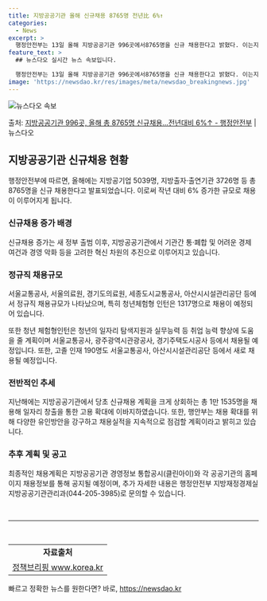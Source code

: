 ```yaml
---
title: 지방공공기관 올해 신규채용 8765명 전년比 6%↑
categories:
  - News
excerpt: >
  행정안전부는 13일 올해 지방공공기관 996곳에서8765명을 신규 채용한다고 밝혔다. 이는지난해에 비해 6%…
feature_text: >
  ## 뉴스다오 실시간 뉴스 속보입니다.

  행정안전부는 13일 올해 지방공공기관 996곳에서8765명을 신규 채용한다고 밝혔다. 이는지난해에 비해 6%…
image: 'https://newsdao.kr/res/images/meta/newsdao_breakingnews.jpg'
---
```


![뉴스다오 속보](https://newsdao.kr/res/images/meta/newsdao_breakingnews.jpg)

<p>출처: <a href="https://newsdao.kr/3143" rel="dofollow">지방공공기관 996곳, 올해 총 8765명 신규채용…전년대비 6%↑ - 행정안전부</a> | 뉴스다오</p>

<h2 data-ke-size="size26">지방공공기관 신규채용 현황</h2>
<p data-ke-size="size16">행정안전부에 따르면, 올해에는 지방공기업 5039명, 지방출자·출연기관 3726명 등 총 8765명을 신규 채용한다고 발표되었습니다. 이로써 작년 대비 6% 증가한 규모로 채용이 이루어지게 됩니다.</p>

<h3>신규채용 증가 배경</h3>
<p data-ke-size="size16">신규채용 증가는 새 정부 출범 이후, 지방공공기관에서 기관간 통·폐합 및 어려운 경제 여건과 경영 악화 등을 고려한 혁신 차원의 추진으로 이루어지고 있습니다.</p>

<h3>정규직 채용규모</h3>
<p data-ke-size="size16">서울교통공사, 서울의료원, 경기도의료원, 세종도시교통공사, 아산시시설관리공단 등에서 정규직 채용규모가 나타났으며, 특히 청년체험형 인턴은 1317명으로 채용이 예정되어 있습니다.</p>
<p data-ke-size="size16">또한 청년 체험형인턴은 청년의 일자리 탐색지원과 실무능력 등 취업 능력 향상에 도움을 줄 계획이며 서울교통공사, 광주광역시관광공사, 경기주택도시공사 등에서 채용될 예정입니다. 또한, 고졸 인재 190명도 서울교통공사, 아산시시설관리공단 등에서 새로 채용될 예정입니다.</p>

<h3>전반적인 추세</h3>
<p data-ke-size="size16">지난해에는 지방공공기관에서 당초 신규채용 계획을 크게 상회하는 총 1만 1535명을 채용해 일자리 창출을 통한 고용 확대에 이바지하였습니다. 또한, 행안부는 채용 확대를 위해 다양한 유인방안을 강구하고 채용실적을 지속적으로 점검할 계획이라고 밝히고 있습니다.</p>

<h3>추후 계획 및 공고</h3>
<p data-ke-size="size16">최종적인 채용계획은 지방공공기관 경영정보 통합공시(클린아이)와 각 공공기관의 홈페이지 채용정보를 통해 공지될 예정이며, 추가 자세한 내용은 행정안전부 지방재정경제실 지방공공기관관리과(044-205-3985)로 문의할 수 있습니다.</p>
<p data-ke-size="size16">&nbsp;</p>
<hr>
<p data-ke-size="size16">&nbsp;</p>

<table>
	<tbody>
		<tr>
			<td style="text-align: center; height: 17px;"><b>자료출처</b></td>
		</tr>
		<tr>
			<td style="text-align: center; height: 17px;"><a href="https://newsdao.kr/3143">정책브리핑 www.korea.kr</a></td>
		</tr>
	</tbody>
</table>
 

빠르고 정확한 뉴스를 원한다면? 바로, <a href="https://newsdao.kr" rel="dofollow">https://newsdao.kr</a>


